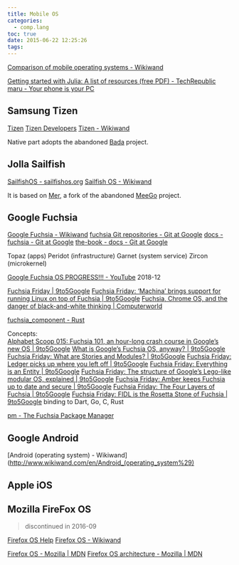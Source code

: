 ```yaml
---
title: Mobile OS
categories:
  - comp.lang
toc: true
date: 2015-06-22 12:25:26
tags:
---
```


[Comparison of mobile operating systems - Wikiwand](http://www.wikiwand.com/en/Comparison_of_mobile_operating_systems)

[Getting started with Julia: A list of resources (free PDF) - TechRepublic](https://www.techrepublic.com/resource-library/whitepapers/getting-started-with-julia-a-list-of-resources-free-pdf/#ftag=CAD-00-10aag7f)
[maru - Your phone is your PC](https://maruos.com/)

<!-- more -->

## Samsung Tizen

[Tizen](https://www.tizen.org/)
[Tizen Developers](https://developer.tizen.org/)
[Tizen - Wikiwand](http://www.wikiwand.com/en/Tizen)

Native part adopts the abandoned [Bada](http://www.wikiwand.com/en/Bada) project.

## Jolla Sailfish

[SailfishOS - sailfishos.org](https://sailfishos.org/)
[Sailfish OS - Wikiwand](https://www.wikiwand.com/en/Sailfish_OS)

It is based on [Mer](http://merproject.org/), a fork of the abandoned [MeeGo](http://www.wikiwand.com/en/MeeGo) project.

## Google Fuchsia

[Google Fuchsia - Wikiwand](https://www.wikiwand.com/en/Google_Fuchsia)
[fuchsia Git repositories - Git at Google](https://fuchsia.googlesource.com/?format=HTML)
[docs - fuchsia - Git at Google](https://fuchsia.googlesource.com/fuchsia/+/master/docs)
[the-book - docs - Git at Google](https://fuchsia.googlesource.com/docs/+/26d5429c0d0b3f6b642911cc61b524adfcb82a39/the-book/)

Topaz (apps)
Peridot (infrastructure)
Garnet (system service)
Zircon (microkernel)

[Google Fuchsia OS PROGRESS!!! - YouTube](https://www.youtube.com/watch?v=83SDXL65W9k) 2018-12

[Fuchsia Friday | 9to5Google](https://9to5google.com/guides/fuchsia-friday/)
[Fuchsia Friday: ‘Machina’ brings support for running Linux on top of Fuchsia | 9to5Google](https://9to5google.com/2018/06/15/fuchsia-friday-machina-brings-support-for-running-linux-on-top-of-fuchsia/)
[Fuchsia, Chrome OS, and the danger of black-and-white thinking | Computerworld](https://www.computerworld.com/article/3292081/operating-systems/fuchsia-chrome-os.html)

[fuchsia_component - Rust](https://fuchsia-docs.firebaseapp.com/rust/fuchsia_component/index.html)

Concepts:  
[Alphabet Scoop 015: Fuchsia 101, an hour-long crash course in Google’s new OS | 9to5Google](https://9to5google.com/2018/06/22/alphabet-scoop-015/)
[What is Google’s Fuchsia OS, anyway? | 9to5Google](https://9to5google.com/2018/01/23/what-is-google-fuchsia-os/)
[Fuchsia Friday: What are Stories and Modules? | 9to5Google](https://9to5google.com/2018/01/26/google-fuchsia-os-stories-and-modules/)
[Fuchsia Friday: Ledger picks up where you left off | 9to5Google](https://9to5google.com/2018/02/02/fuchsia-friday-the-ledger/)
[Fuchsia Friday: Everything is an Entity | 9to5Google](https://9to5google.com/2018/02/09/fuchsia-friday-entities/)
[Fuchsia Friday: The structure of Google’s Lego-like modular OS, explained | 9to5Google](https://9to5google.com/2018/02/23/fuchsia-friday-modular-lego-explained/)
[Fuchsia Friday: Amber keeps Fuchsia up to date and secure | 9to5Google](https://9to5google.com/2018/03/09/fuchsia-friday-amber-keeps-fuchsia-up-to-date-and-secure/)
[Fuchsia Friday: The Four Layers of Fuchsia | 9to5Google](https://9to5google.com/2018/03/16/fuchsia-friday-the-four-layers-of-fuchsia/)
[Fuchsia Friday: FIDL is the Rosetta Stone of Fuchsia | 9to5Google](https://9to5google.com/2018/05/11/fuchsia-friday-fidl-is-the-rosetta-stone-of-fuchsia/) binding to Dart, Go, C, Rust

[pm - The Fuchsia Package Manager](https://fuchsia.googlesource.com/garnet/+/master/go/src/pm/README.md#structure-of-a-fuchsia-package)

## Google Android

[Android (operating system) - Wikiwand](http://www.wikiwand.com/en/Android_(operating_system%29)

## Apple iOS

## Mozilla FireFox OS

> discontinued in 2016-09

[Firefox OS Help](https://support.mozilla.org/en-US/products/firefox-os)
[Firefox OS - Wikiwand](http://www.wikiwand.com/en/Firefox_OS)

[Firefox OS - Mozilla | MDN](https://developer.mozilla.org/en-US/Firefox_OS)
[Firefox OS architecture - Mozilla | MDN](https://developer.mozilla.org/en-US/Firefox_OS/Platform/Architecture)
